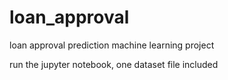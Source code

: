# loan_approval

loan approval prediction machine learning project

run the jupyter notebook, one dataset file included
